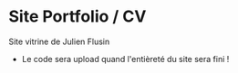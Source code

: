 # Site Portfolio / CV
Site vitrine de Julien Flusin
* Le code sera upload quand l'entièreté du site sera fini !
